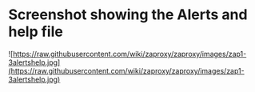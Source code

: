 # Screenshot showing the Alerts and help file

![https://raw.githubusercontent.com/wiki/zaproxy/zaproxy/images/zap1-3alertshelp.jpg](https://raw.githubusercontent.com/wiki/zaproxy/zaproxy/images/zap1-3alertshelp.jpg)